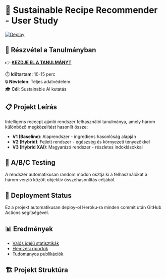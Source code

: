 # 🌱 Sustainable Recipe Recommender - User Study

[![Deploy](https://github.com/YOUR_USERNAME/sustainable-recipe-recommender/actions/workflows/deploy.yml/badge.svg)](https://github.com/YOUR_USERNAME/sustainable-recipe-recommender/actions/workflows/deploy.yml)

## 🔬 Részvétel a Tanulmányban

👉 **[KEZDJE EL A TANULMÁNYT](https://your-app-name.herokuapp.com)**

⏱️ **Időtartam**: 10-15 perc  
🔒 **Névtelen**: Teljes adatvédelem  
🎓 **Cél**: Sustainable AI kutatás  

## 📋 Projekt Leírás

Intelligens rececpt ajánló rendszer felhasználói tanulmánya, amely három különböző megközelítést hasonlít össze:

- **V1 (Baseline)**: Alaprendszer - ingrediens hasonlóság alapján
- **V2 (Hybrid)**: Fejlett rendszer - egészség és környezeti tényezőkkel  
- **V3 (Hybrid XAI)**: Magyarázó rendszer - részletes indoklásokkal

## 🎯 A/B/C Testing

A rendszer automatikusan random módon osztja ki a felhasználókat a három verzió között objektív összehasonlítás céljából.

## 🚀 Deployment Status

Ez a projekt automatikusan deploy-ol Heroku-ra minden commit után GitHub Actions segítségével.

## 📊 Eredmények

- [Valós idejű statisztikák](https://your-app-name.herokuapp.com/admin/stats)
- [Elemzési riportok](results/)
- [Tudományos publikációk](docs/paper/)

## 🏗️ Projekt Struktúra 
<!-- Updated for Heroku deployment - 2025-01-20 -->
